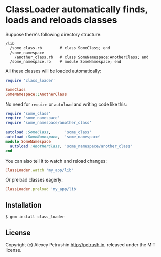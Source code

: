 # ClassLoader automatically finds, loads and reloads classes

Suppose there's following directory structure:

    /lib
      /some_class.rb        # class SomeClass; end
      /some_namespace
        /another_class.rb   # class SomeNamespace:AnotherClass; end
      /some_namespace.rb    # module SomeNamespace; end

All these classes will be loaded automatically:

``` ruby
require 'class_loader'

SomeClass
SomeNamespace::AnotherClass
```

No need for `require` or `autoload` and writing code like this:

``` ruby
require 'some_class'
require 'some_namespace'
require 'some_namespace/another_class'

autoload :SomeClass,      'some_class'
autoload :SomeNamespace,  'some_namespace'
module SomeNamespace
  autoload :AnotherClass, 'some_namespace/another_class'
end
```

You can also tell it to watch and reload changes:

``` ruby
ClassLoader.watch 'my_app/lib'
```

Or preload classes eagerly:

``` ruby
ClassLoader.preload 'my_app/lib'
```

## Installation

	$ gem install class_loader

## License

Copyright (c) Alexey Petrushin http://petrush.in, released under the MIT license.